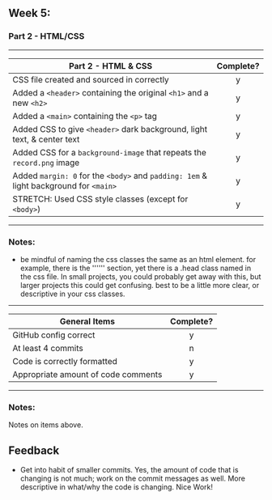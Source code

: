 ## Week 5:

### Part 2 - HTML/CSS

---

| Part 2 - HTML & CSS                                                                   | Complete? |
| ------------------------------------------------------------------------------------- | :-------: |
| CSS file created and sourced in correctly                                             |     y     |
| Added a `<header>` containing the original `<h1>` and a new `<h2>`                    |     y     |
| Added a `<main>` containing the `<p>` tag                                             |     y     |
| Added CSS to give `<header>` dark background, light text, & center text               |     y     |
| Added CSS for a `background-image` that repeats the `record.png` image                |     y     |
| Added `margin: 0` for the `<body>` and `padding: 1em` & light background for `<main>` |     y     |
| STRETCH: Used CSS style classes (except for `<body>`)                                 |     y     |

---

### Notes:

- be mindful of naming the css classes the same as an html element. for example, there is the '''<head>''' section, yet there is a .head class named in the css file. In small projects, you could probably get away with this, but larger projects this could get confusing. best to be a little more clear, or descriptive in your css classes.

---

| General Items                       | Complete? |
| ----------------------------------- | :-------: |
| GitHub config correct               |     y     |
| At least 4 commits                  |     n     |
| Code is correctly formatted         |     y     |
| Appropriate amount of code comments |     y     |

---

### Notes:

Notes on items above.

## Feedback

- Get into habit of smaller commits. Yes, the amount of code that is changing is not much; work on the commit messages as well. More descriptive in what/why the code is changing. Nice Work!
